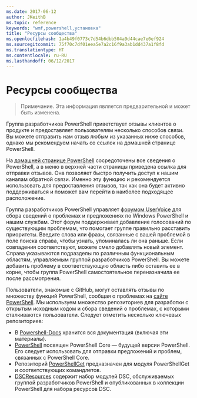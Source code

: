 ```yaml
---
ms.date: 2017-06-12
author: JKeithB
ms.topic: reference
keywords: "wmf,powershell,установка"
title: "Ресурсы сообщества"
ms.openlocfilehash: 1a4b49f0773c7d54b6dbb504a9d44cae7e0ef924
ms.sourcegitcommit: 75f70c7df01eea5e7a2c16f9a3ab1dd437a1f8fd
ms.translationtype: HT
ms.contentlocale: ru-RU
ms.lasthandoff: 06/12/2017
---
```

# <a name="community-resources"></a>Ресурсы сообщества #
> Примечание. Эта информация является предварительной и может быть изменена.

Группа разработчиков PowerShell приветствует отзывы клиентов о продукте и предоставляет пользователям несколько способов связи.
Вы можете отправить нам отзыв любым из указанных ниже способов, однако мы рекомендуем начать со ссылок на домашней странице PowerShell.  

На [домашней странице PowerShell](https://microsoft.com/powershell) сосредоточены все сведения о PowerShell, а в меню в верхней части страницы приведена ссылка для отправки отзывов. Она позволяет быстро получить доступ к нашим каналам обратной связи.
Именно эту функцию и рекомендуется использовать для предоставления отзывов, так как она будет активно поддерживаться и поможет вам перейти в наиболее подходящее расположение.  
 
Группа разработчиков PowerShell управляет [форумом UserVoice](https://windowsserver.uservoice.com/forums/301869-powershell/) для сбора сведений о проблемах и предложениях по Windows PowerShell и нашим службам. Этот форум поддерживает добавление голосований по существующим проблемам, что помогает группе правильно расставить приоритеты.
Введите слова или фразы, связанные с вашей проблемой в поле поиска справа, чтобы узнать, упоминалась ли она раньше.
Если совпадения соответствуют, можете смело добавлять новый элемент. Справа указываются подразделы по различным функциональным областям, управляемым группой разработчиков PowerShell.
Вы можете добавить проблему в соответствующую область либо оставить ее в корне, чтобы группа PowerShell самостоятельное переназначила ее после рассмотрения.

Пользователи, знакомые с GitHub, могут оставлять отзывы по множеству функций PowerShell, сообщая о проблемах на [сайте PowerShell](https://github.com/powershell).
Мы используем множество репозиториев для разработки с открытым исходным кодом и сбора сведений о проблемах, с которыми сталкиваются пользователи. Следует отметить несколько ключевых репозиториев:

* В [Powershell-Docs](https://github.com/PowerShell/powershell-docs) хранится вся документация (включая эти материалы). 
* [PowerShell](https://github.com/PowerShell/powershell) посвящен PowerShell Core — будущей версии PowerShell. Его следует использовать для отправки предложений и проблем, связанных с PowerShell Core.   
* Репозиторий [PowerShellGet](https://github.com/PowerShell/powershellget) предназначен для модуля PowerShellGet и соответствующих командлетов.
* [DSCResources](https://github.com/PowerShell/DscResources) содержит набор модулей DSC, обслуживаемых группой разработчиков PowerShell и опубликованных в коллекции PowerShell для набора ресурсов DSC.


